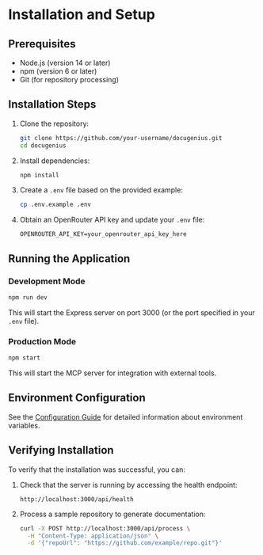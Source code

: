 # Installation and Setup

## Prerequisites

- Node.js (version 14 or later)
- npm (version 6 or later)
- Git (for repository processing)

## Installation Steps

1. Clone the repository:
   ```bash
   git clone https://github.com/your-username/docugenius.git
   cd docugenius
   ```

2. Install dependencies:
   ```bash
   npm install
   ```

3. Create a `.env` file based on the provided example:
   ```bash
   cp .env.example .env
   ```

4. Obtain an OpenRouter API key and update your `.env` file:
   ```
   OPENROUTER_API_KEY=your_openrouter_api_key_here
   ```

## Running the Application

### Development Mode

```bash
npm run dev
```

This will start the Express server on port 3000 (or the port specified in your `.env` file).

### Production Mode

```bash
npm start
```

This will start the MCP server for integration with external tools.

## Environment Configuration

See the [Configuration Guide](./configuration.md) for detailed information about environment variables.

## Verifying Installation

To verify that the installation was successful, you can:

1. Check that the server is running by accessing the health endpoint:
   ```
   http://localhost:3000/api/health
   ```

2. Process a sample repository to generate documentation:
   ```bash
   curl -X POST http://localhost:3000/api/process \
     -H "Content-Type: application/json" \
     -d '{"repoUrl": "https://github.com/example/repo.git"}'
   ``` 